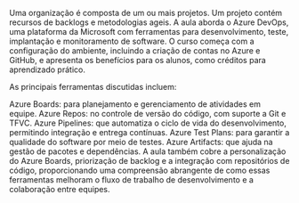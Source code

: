 Uma organização é composta de um ou mais projetos. Um projeto contém recursos de backlogs e metodologias ageis.
A aula aborda o Azure DevOps, uma plataforma da Microsoft com ferramentas para desenvolvimento, teste, implantação e monitoramento de software. O curso começa com a configuração do ambiente, incluindo a criação de contas no Azure e GitHub, e apresenta os benefícios para os alunos, como créditos para aprendizado prático.

As principais ferramentas discutidas incluem:

Azure Boards: para planejamento e gerenciamento de atividades em equipe.
Azure Repos: no controle de versão do código, com suporte a Git e TFVC.
Azure Pipelines: que automatiza o ciclo de vida do desenvolvimento, permitindo integração e entrega contínuas.
Azure Test Plans: para garantir a qualidade do software por meio de testes.
Azure Artifacts: que ajuda na gestão de pacotes e dependências.
A aula também cobre a personalização do Azure Boards, priorização de backlog e a integração com repositórios de código, proporcionando uma compreensão abrangente de como essas ferramentas melhoram o fluxo de trabalho de desenvolvimento e a colaboração entre equipes.

